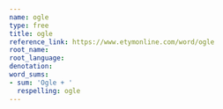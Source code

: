 ```yaml
---
name: ogle
type: free
title: ogle
reference_link: https://www.etymonline.com/word/ogle
root_name: 
root_language: 
denotation: 
word_sums:
- sum: 'Ogle + '
  respelling: ogle
---
```

